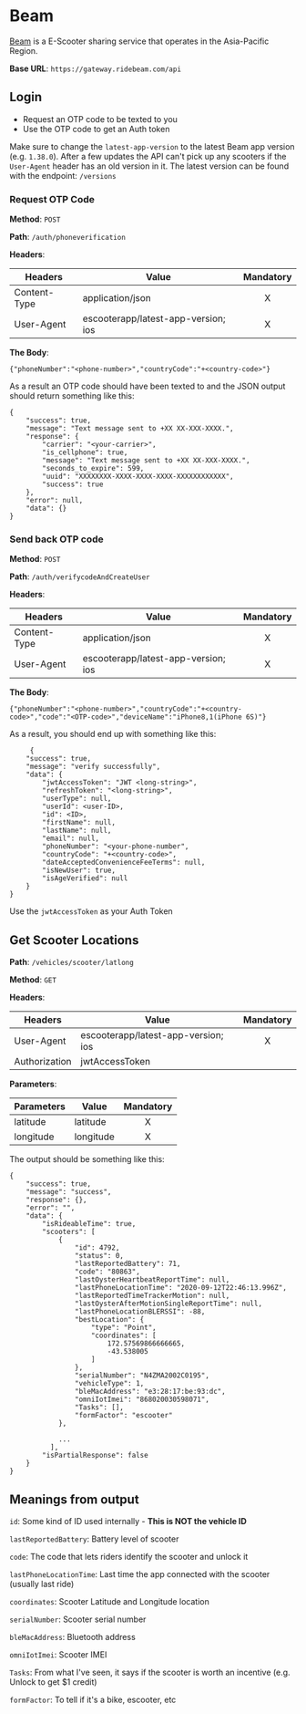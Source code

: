 # Beam
[Beam](https://www.ridebeam.com/) is a E-Scooter sharing service that operates in the Asia-Pacific Region.

**Base URL**: `https://gateway.ridebeam.com/api`

## Login

+ Request an OTP code to be texted to you
+ Use the OTP code to get an Auth token

Make sure to change the `latest-app-version` to the latest Beam app version (e.g. `1.38.0`). After a few updates the API can't pick up any scooters if the `User-Agent` header has an old version in it. The latest version can be found with the endpoint: `/versions`

### Request OTP Code

**Method**: `POST`

**Path**: `/auth/phoneverification`

**Headers**:

| Headers       | Value                                 | Mandatory |
| ------------- | ------------------------------------- | :-------: |
| Content-Type  | application/json                      | X         |
| User-Agent    | escooterapp/latest-app-version; ios   | X         |

**The Body**:

`{"phoneNumber":"<phone-number>","countryCode":"+<country-code>"}`

As a result an OTP code should have been texted to and the JSON output should return something like this:

```
{
    "success": true,
    "message": "Text message sent to +XX XX-XXX-XXXX.",
    "response": {
        "carrier": "<your-carrier>",
        "is_cellphone": true,
        "message": "Text message sent to +XX XX-XXX-XXXX.",
        "seconds_to_expire": 599,
        "uuid": "XXXXXXXX-XXXX-XXXX-XXXX-XXXXXXXXXXXX",
        "success": true
    },
    "error": null,
    "data": {}
}
```

### Send back OTP code

**Method**: `POST`

**Path**: `/auth/verifycodeAndCreateUser`

**Headers**:

| Headers       | Value                                 | Mandatory |
| ------------- | ------------------------------------- | :-------: |
| Content-Type  | application/json                      | X         |
| User-Agent    | escooterapp/latest-app-version; ios   | X         |

**The Body**:

`{"phoneNumber":"<phone-number>","countryCode":"+<country-code>","code":"<OTP-code>","deviceName":"iPhone8,1(iPhone 6S)"}`

As a result, you should end up with something like this:

```
     {
    "success": true,
    "message": "verify successfully",
    "data": {
        "jwtAccessToken": "JWT <long-string>",
        "refreshToken": "<long-string>",
        "userType": null,
        "userId": <user-ID>,
        "id": <ID>,
        "firstName": null,
        "lastName": null,
        "email": null,
        "phoneNumber": "<your-phone-number",
        "countryCode": "+<country-code>",
        "dateAcceptedConvenienceFeeTerms": null,
        "isNewUser": true,
        "isAgeVerified": null
    }
}
```
Use the `jwtAccessToken` as your Auth Token

## Get Scooter Locations

**Path**: `/vehicles/scooter/latlong`

**Method**: `GET`

**Headers**:

| Headers       | Value                                 | Mandatory |
| ------------  | ------------------------------------- | :-------: |
| User-Agent    | escooterapp/latest-app-version; ios   | X         |
| Authorization | jwtAccessToken                        |           |

**Parameters**:

| Parameters | Value                    | Mandatory |
| ---------- | ------------------------ | :-------: |
| latitude   | latitude                 | X         |
| longitude  | longitude                | X         |


The output should be something like this:

```
{
    "success": true,
    "message": "success",
    "response": {},
    "error": "",
    "data": {
        "isRideableTime": true,
        "scooters": [
            {
                "id": 4792,
                "status": 0,
                "lastReportedBattery": 71,
                "code": "80863",
                "lastOysterHeartbeatReportTime": null,
                "lastPhoneLocationTime": "2020-09-12T22:46:13.996Z",
                "lastReportedTimeTrackerMotion": null,
                "lastOysterAfterMotionSingleReportTime": null,
                "lastPhoneLocationBLERSSI": -88,
                "bestLocation": {
                    "type": "Point",
                    "coordinates": [
                        172.57569866666665,
                        -43.538005
                    ]
                },
                "serialNumber": "N4ZMA2002C0195",
                "vehicleType": 1,
                "bleMacAddress": "e3:28:17:be:93:dc",
                "omniIotImei": "868020030598071",
                "Tasks": [],
                "formFactor": "escooter"
            },
            
            ...
          ],
        "isPartialResponse": false
    }
}
```

## Meanings from output

`id`: Some kind of ID used internally - **This is NOT the vehicle ID**

`lastReportedBattery`: Battery level of scooter

`code`: The code that lets riders identify the scooter and unlock it

`lastPhoneLocationTime`: Last time the app connected with the scooter (usually last ride)

`coordinates`: Scooter Latitude and Longitude location

`serialNumber`: Scooter serial number

`bleMacAddress`: Bluetooth address

`omniIotImei`: Scooter IMEI

`Tasks`: From what I've seen, it says if the scooter is worth an incentive (e.g. Unlock to get $1 credit)

`formFactor`: To tell if it's a bike, escooter, etc
